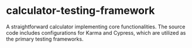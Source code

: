 # calculator-testing-framework
A straightforward calculator implementing core functionalities. The source code includes configurations for Karma and Cypress, which are utilized as the primary testing frameworks.

